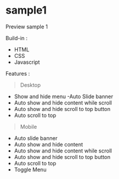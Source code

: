 # sample1
Preview sample 1

Build-in :
- HTML
- CSS
- Javascript

Features :
> Desktop 
- Show and hide menu
-Auto Slide banner
- Auto show and hide content while scroll
- Auto show and hide scroll to top button
- Auto scroll to top

> Mobile
- Auto slide banner
- Auto show and hide content
- Auto show and hide content while scroll
- Auto show and hide scroll to top button
- Auto scroll to top
- Toggle Menu
